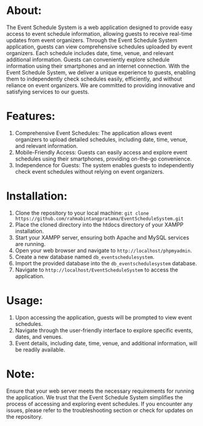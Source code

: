 # About:
The Event Schedule System is a web application designed to provide easy access to event schedule information, allowing guests to receive real-time updates from event organizers.
Through the Event Schedule System application, guests can view comprehensive schedules uploaded by event organizers. Each schedule includes date, time, venue, and relevant additional information. Guests can conveniently explore schedule information using their smartphones and an internet connection.
With the Event Schedule System, we deliver a unique experience to guests, enabling them to independently check schedules easily, efficiently, and without reliance on event organizers. We are committed to providing innovative and satisfying services to our guests.

# Features:
1.	Comprehensive Event Schedules: The application allows event organizers to upload detailed schedules, including date, time, venue, and relevant information.
2.	Mobile-Friendly Access: Guests can easily access and explore event schedules using their smartphones, providing on-the-go convenience.
3.	Independence for Guests: The system enables guests to independently check event schedules without relying on event organizers.

# Installation:
1.	Clone the repository to your local machine:
`git clone https://github.com/rahmabintangpratama/EventScheduleSystem.git`
2.	Place the cloned directory into the htdocs directory of your XAMPP installation.
3.	Start your XAMPP server, ensuring both Apache and MySQL services are running.
4.	Open your web browser and navigate to `http://localhost/phpmyadmin`.
5.	Create a new database named `db_eventschedulesystem`.
6.	Import the provided database into the `db_eventschedulesystem` database.
7.	Navigate to `http://localhost/EventScheduleSystem` to access the application.

# Usage:
1.	Upon accessing the application, guests will be prompted to view event schedules.
2.	Navigate through the user-friendly interface to explore specific events, dates, and venues.
3.	Event details, including date, time, venue, and additional information, will be readily available.

# Note:
Ensure that your web server meets the necessary requirements for running the application.
We trust that the Event Schedule System simplifies the process of accessing and exploring event schedules. If you encounter any issues, please refer to the troubleshooting section or check for updates on the repository.

